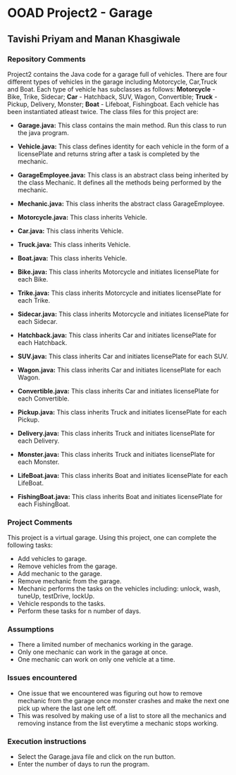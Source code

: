 # OOAD Project2 - Garage

## Tavishi Priyam and Manan Khasgiwale

### Repository Comments
Project2 contains the Java code for a garage full of vehicles. There are four different types of vehicles in the garage including Motorcycle, Car,Truck and Boat.
Each type of vehicle has subclasses as follows: **Motorcycle** - Bike, Trike, Sidecar; **Car** - Hatchback, SUV, Wagon, Convertible; **Truck** - Pickup, Delivery, Monster; **Boat** - Lifeboat, Fishingboat. 
Each vehicle has been instantiated atleast twice. The class files for this project are:
* **Garage.java:** This class contains the main method. Run this class to run the java program.


* **Vehicle.java:** This class defines identity for each vehicle in the form of a licensePlate and returns string after a task is completed by the mechanic.


* **GarageEmployee.java:** This class is an abstract class being inherited by the class Mechanic. It defines all the methods being performed by the mechanic. 
* **Mechanic.java:** This class inherits the abstract class GarageEmployee.


* **Motorcycle.java:** This class inherits Vehicle.
* **Car.java:** This class inherits Vehicle.
* **Truck.java:** This class inherits Vehicle.
* **Boat.java:** This class inherits Vehicle.


* **Bike.java:** This class inherits Motorcycle and initiates licensePlate for each Bike.
* **Trike.java:** This class inherits Motorcycle and initiates licensePlate for each Trike.
* **Sidecar.java:** This class inherits Motorcycle and initiates licensePlate for each Sidecar.


* **Hatchback.java:** This class inherits Car and initiates licensePlate for each Hatchback.
* **SUV.java:** This class inherits Car and initiates licensePlate for each SUV.
* **Wagon.java:** This class inherits Car and initiates licensePlate for each Wagon.
* **Convertible.java:** This class inherits Car and initiates licensePlate for each Convertible.


* **Pickup.java:** This class inherits Truck and initiates licensePlate for each Pickup.
* **Delivery.java:** This class inherits Truck and initiates licensePlate for each Delivery.
* **Monster.java:** This class inherits Truck and initiates licensePlate for each Monster.


* **LifeBoat.java:** This class inherits Boat and initiates licensePlate for each LifeBoat.
* **FishingBoat.java:** This class inherits Boat and initiates licensePlate for each FishingBoat.

### Project Comments
This project is a virtual garage. Using this project, one can complete the following tasks:
* Add vehicles to garage.
* Remove vehicles from the garage.
* Add mechanic to the garage.
* Remove mechanic from the garage.
* Mechanic performs the tasks on the vehicles including: unlock, wash, tuneUp, testDrive, lockUp.
* Vehicle responds to the tasks.
* Perform these tasks for n number of days.

### Assumptions
* There a limited number of mechanics working in the garage.
* Only one mechanic can work in the garage at once.
* One mechanic can work on only one vehicle at a time.

### Issues encountered
* One issue that we encountered was figuring out how to remove mechanic from the garage once monster crashes and make the next one pick up where the last one left off. 
* This was resolved by making use of a list to store all the mechanics and removing instance from the list everytime a mechanic stops working.

### Execution instructions
* Select the Garage.java file and click on the run button.
* Enter the number of days to run the program. 


